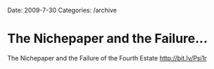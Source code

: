 Date: 2009-7-30
Categories: /archive

# The Nichepaper and the Failure...

The Nichepaper and the Failure of the Fourth Estate <a href="http://bit.ly/Psj1r" rel="nofollow">http://bit.ly/Psj1r</a>

